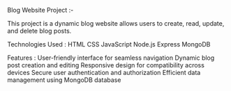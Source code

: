 Blog Website Project :-

This project is a dynamic blog website allows users to create, read, update, and delete blog posts.

Technologies Used :
HTML
CSS
JavaScript
Node.js
Express
MongoDB

Features :
User-friendly interface for seamless navigation
Dynamic blog post creation and editing
Responsive design for compatibility across devices
Secure user authentication and authorization
Efficient data management using MongoDB database
